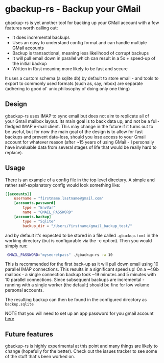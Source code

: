 # gbackup-rs - Backup your GMail

gbackup-rs is yet another tool for backing up your GMail account with a few
features worth calling out:

* It does incremental backups
* Uses an easy to understand config format and can handle multiple GMail accounts
* Backup is transactional, meaning less likelihood of corrupt backups
* It will pull email down in parallel which can result in a 5x + speed-up of the initial backup
* Written in Rust meaning more likely to be fast and secure

It uses a custom schema (a sqlite db) by default to store email - and tools to
export to commonly used formats (such as, say, mbox) are separate (adhering to
good ol' unix philosophy of doing only one thing)

## Design

gbackup-rs uses IMAP to sync email but does not aim to replicate all of your Gmail
mailbox layout. Its main goal is to back data up, and not be a full-fledged IMAP e-mail client.
This may change in the future if it turns out to be useful, but for now the
main goal of the design is to allow for fast backups and prevent data-loss, should
you lose access to your Gmail account for whatever reason (after ~15 years of using GMail - I personally
have invaluable data from several stages of life that would be really hard to replace).

## Usage

There is an example of a config file in the top level directory. A simple and
rather self-explanatory config would look something like:

```toml
[[accounts]]
    username = "firstname.lastname@gmail.com"
    [accounts.password]
        type = "EnvVar"
        name = "GMAIL_PASSWORD"
    [accounts.backup]
        type = "Sqlite"
        backup_dir = "/Users/firstname/gmail_backup_test/"
```

and by default it's expected to be stored in a file called `.gbackup.toml` in the
working directory (but is configurable via the -c option). Then you would simply run:

```bash
 GMAIL_PASSWORD="mysecretpass" ./gbackup-rs -w 10
```

This is recommended for the first back-up as it will pull down email using
10 parallel IMAP connections. This results in a significant speed up! On a ~4Gb
mailbox - a single connection backup took ~19 minutes and 5 minutes
with 10 parallel connections. Since subsequent backups are incremental - running with
a single worker (the default) should be fine for low volume personal accounts.

The resulting backup can then be found in the configured directory as `backup.sqlite`

NOTE that you will need to set up an app password for you gmail account
 [here](https://myaccount.google.com/apppasswords)

## Future features

gbackup-rs is highly experimental at this point and many things are likely to 
change (hopefully for the better).
Check out the issues tracker to see some of the stuff that's been worked on.

